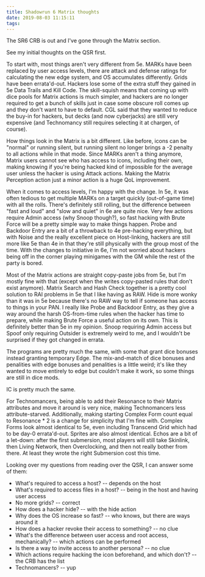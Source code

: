 ```yaml
---
title: Shadowrun 6 Matrix thoughts
date: 2019-08-03 11:15:11
tags:
---
```


The SR6 CRB is out and I've gone through the Matrix section.

<!-- more -->

See my initial thoughts on the QSR first.

To start with, most things aren't very different from 5e. MARKs have been replaced by user access levels, there are attack and defense ratings for calculating the new edge system, and OS accumulates differently. Grids have been errata'd-out. Hackers lose some of the extra stuff they gained in 5e Data Trails and Kill Code. The skill-squish means that coming up with dice pools for Matrix actions is much simpler, and hackers are no longer required to get a bunch of skills just in case some obscure roll comes up and they don't want to have to default. CGL said that they wanted to reduce the buy-in for hackers, but decks (and now cyberjacks) are still very expensive (and Technomancy still requires selecting it at chargen, of course).

How things look in the Matrix is a bit different. Like before, icons can be "normal" or running silent, but running silent no longer brings a -2 penalty to all actions while in that mode. Since MARKs aren't a thing anymore, Matrix users cannot see who has access to icons, including their own, making knowing if you're being hacked kind of impossible for the average user unless the hacker is using Attack actions. Making the Matrix Perception action just a minor action is a huge QoL improvement.

When it comes to access levels, I'm happy with the change. In 5e, it was often tedious to get multiple MARKs on a target quickly (out-of-game time) with all the rolls. There's definitely still rolling, but the difference between "fast and loud" and "slow and quiet" in 6e are quite nice. Very few actions require Admin access (why Snoop though?), so fast hacking with Brute Force will be a pretty simple way to make things happen. Probe and Backdoor Entry are a bit of a throwback to 4e pre-hacking everything, but with Noise and the really excellent piece on Host-linking, hackers are still more like 5e than 4e in that they're still physically with the group most of the time. With the changes to initiative in 6e, I'm not worried about hackers being off in the corner playing minigames with the GM while the rest of the party is bored.

Most of the Matrix actions are straight copy-paste jobs from 5e, but I'm mostly fine with that (except when the writes copy-pasted rules that don't exist anymore). Matrix Search and Hash Check together is a pretty cool solution to RAI problems in 5e that I like having as RAW. Hide is more wonky than it was in 5e because there's no RAW way to tell if someone has access to things in your PAN. I really like Probe and Backdoor Entry, as they give a way around the harsh OS-from-time rules when the hacker has time to prepare, while making Brute Force a useful action on its own. This is definitely better than 5e in my opinion. Snoop requiring Admin access but Spoof only requiring Outsider is extremely weird to me, and I wouldn't be surprised if they got changed in errata.

The programs are pretty much the same, with some that grant dice bonuses instead granting temporary Edge. The mix-and-match of dice bonuses and penalities with edge bonuses and penalities is a little weird; it's like they wanted to move entirely to edge but couldn't make it work, so some things are still in dice mods.

IC is pretty much the same.

For Technomancers, being able to add their Resonance to their Matrix attributes and move it around is very nice, making Technomancers less attribute-starved. Additionally, making starting Complex Form count equal to Resonance * 2 is a change for simplicity that I'm fine with. Complex Forms look almost identical to 5e, even including Transcend Grid which had to be day-0 errata'd-out. Sprites are also almost identical. Echos are a bit of a let-down: after the first submersion, most players will still take Skinlink, then Living Network, then Overclocking, and then not really bother from there. At least they wrote the right Submersion cost this time.

Looking over my questions from reading over the QSR, I can answer some of them:

* What's required to access a host? -- depends on the host
* What's required to access files in a host? -- being in the host and having user access
* No more grids? -- correct
* How does a hacker hide? -- with the hide action
* Why does the OS increase so fast? -- who knows, but there are ways around it
* How does a hacker revoke their access to something? -- no clue
* What's the difference between user access and root access, mechanically? -- which actions can be performed
* Is there a way to invite access to another persona? -- no clue
* Which actions require hacking the icon beforehand, and which don't? -- the CRB has the list
* Technomancers? -- yup

